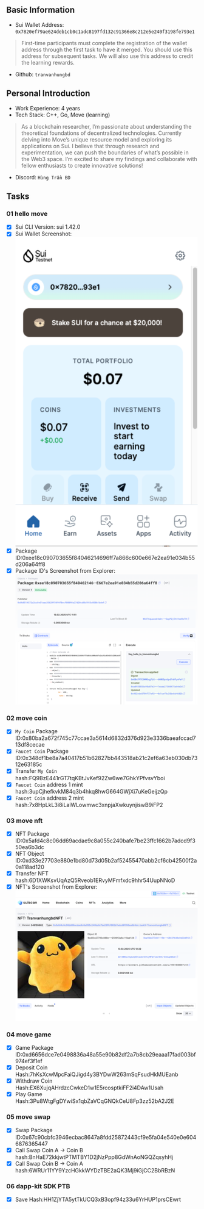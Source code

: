 ## Basic Information
- Sui Wallet Address: `0x7820ef79ae624deb1cb0c1adc8197fd132c91366e8c212e5e240f3198fe793e1`
> First-time participants must complete the registration of the wallet address through the first task to have it merged. You should use this address for subsequent tasks. We will also use this address to credit the learning rewards.
- Github: `tranvanhungbd`

## Personal Introduction
- Work Experience: 4 years
- Tech Stack: C++, Go, Move (learning)
> As a blockchain researcher, I’m passionate about understanding the theoretical foundations of decentralized technologies. Currently delving into Move’s unique resource model and exploring its applications on Sui. I believe that through research and experimentation, we can push the boundaries of what’s possible in the Web3 space. I’m excited to share my findings and collaborate with fellow enthusiasts to create innovative solutions!
- Discord: `Hùng Trần BD`
## Tasks

### 01 hello move
- [x] Sui CLI Version: sui 1.42.0
- [x] Sui Wallet Screenshot: ![](images/suiwallet.png)
- [x] Package ID:0xee18c090703655f84046214696ff7a866c600e667e2ea91e034b55d206a64ff8
- [x] Package ID's Screenshot from Explorer: ![](images/packageid.png)

### 02 move coin
- [x] `My Coin` Package ID:0x80ba2a672f745c77ccae3a5614d6832d376d923e3336baeafccad713df8cecae
- [x] `Faucet Coin` Package ID:0x348df1be8a7a40417b51b62827bb443518ab21c2ef6a63eb030db7312e63185c
- [x] Transfer `My Coin` hash:FQ9BzE441rGT7tqKBtJvKef92Zw6we7GhkYPfvsvYboi
- [x] `Faucet Coin` address 1 mint hash:3upCjhefkvkM84q3b4hkq8hwG664GWjXi7uKeGeijzQp
- [x] `Faucet Coin` address 2 mint hash:7x8HpLkL3i8iLaiWLowmwc3xnpjaXwkuynjiswB9iFP2

### 03 move nft
- [x] NFT Package ID:0x5afd4c8c06dd69acdae9c8a055c240bafe7be23ffc1662b7adcd9f350ea6b3dc
- [x] NFT Object ID:0xd33e27703e880e1bd80d73d05b2af52455470abb2cf6cb42500f2a0a118ad120
- [x] Transfer NFT hash:6D1XWKsvUqAzQ5Rveob1ERvyMFmfxdc9hhr54UupNNoD
- [x] NFT's Screenshot from Explorer: ![](images/nft.png)

### 04 move game
- [x] Game Package ID:0xd6656dce7e0498836a48a55e90b82df2a7b8cb29eaaa17fad003bf974ef3f1ef
- [x] Deposit Coin Hash:7hKsXcwMpcFaiQJigd4y3BYDwW263mSqFsudHkMUEanb
- [x] Withdraw Coin Hash:EX6XujqAHrdzcCwkeD1w1E5rcosptkiFF2i4DAw1Usah
- [x] Play Game Hash:3Pu8WtgFgDYwiSx1qbZaVCqGNQkCeU8Fp3zz52bA2J2E

### 05 move swap
- [x] Swap Package ID:0x67c90cbfc3946ecbac8647a8fdd25872443cf9e5fa04e540e0e6046876365447
- [x] Call Swap Coin A -> Coin B hash:BnHaE72kkjwtPTMTBY1D2jNzPpp8GdWnAoNGQZqsyhHj
- [x] Call Swap Coin B -> Coin A hash:6WRUr11YY9YzcHGkkWYDzTBE2aQK3Mj9iGjCC2BbRBzN

### 06 dapp-kit SDK PTB
- [x] Save Hash:HH1ZjYTA5ytTkUCQ3xB3opf94z33u6YrHUP1prsCEwrt
